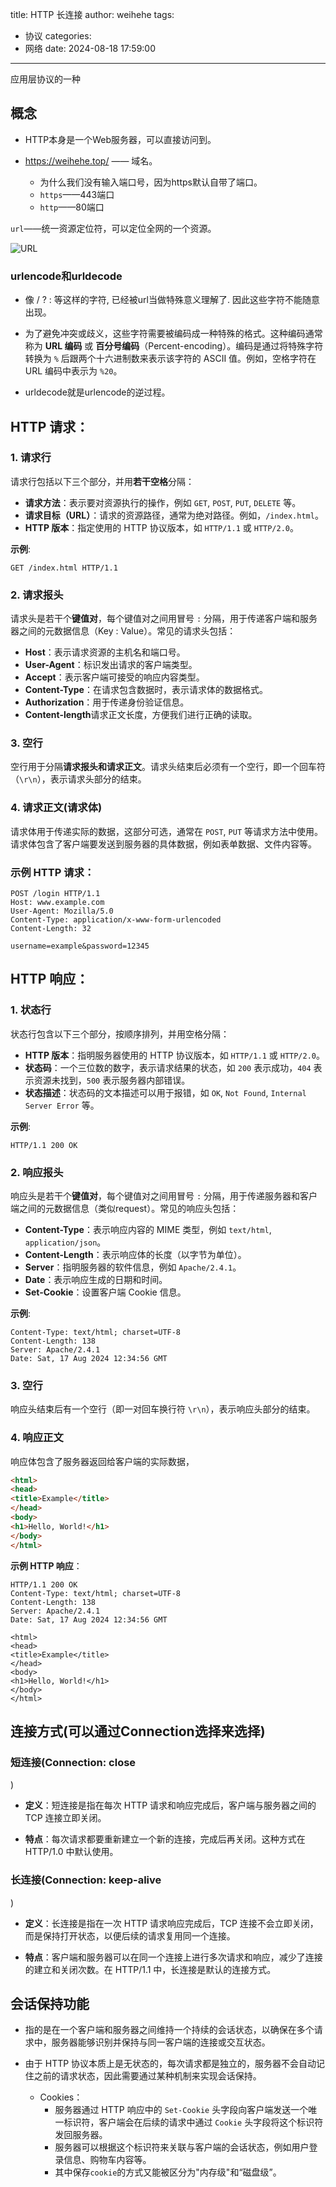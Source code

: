 title: HTTP 长连接
author: weihehe
tags:
  - 协议
categories:
  - 网络
date: 2024-08-18 17:59:00
---
应用层协议的一种
<!--more-->

## 概念

- HTTP本身是一个Web服务器，可以直接访问到。
 
- https://weihehe.top/ —— 域名。

	- 为什么我们没有输入端口号，因为https默认自带了端口。 
	- `https`——443端口
	- `http`——80端口

`url`——统一资源定位符，可以定位全网的一个资源。

![URL](/images/HTTP-URL.png)

### urlencode和urldecode

- 像 / ? : 等这样的字符, 已经被url当做特殊意义理解了. 因此这些字符不能随意出现。

- 为了避免冲突或歧义，这些字符需要被编码成一种特殊的格式。这种编码通常称为 **URL 编码** 或 **百分号编码**（Percent-encoding）。编码是通过将特殊字符转换为 `%` 后跟两个十六进制数来表示该字符的 ASCII 值。例如，空格字符在 URL 编码中表示为 `%20`。

- urldecode就是urlencode的逆过程。


## HTTP 请求：

### 1. 请求行 

请求行包括以下三个部分，并用**若干空格**分隔：

- **请求方法**：表示要对资源执行的操作，例如 `GET`, `POST`, `PUT`, `DELETE` 等。
- **请求目标（URL）**：请求的资源路径，通常为绝对路径。例如，`/index.html`。
- **HTTP 版本**：指定使用的 HTTP 协议版本，如 `HTTP/1.1` 或 `HTTP/2.0`。

**示例**:

```
GET /index.html HTTP/1.1
```

### 2. 请求报头 

请求头是若干个**键值对**，每个键值对之间用冒号 `:` 分隔，用于传递客户端和服务器之间的元数据信息（Key : Value）。常见的请求头包括：

- **Host**：表示请求资源的主机名和端口号。
- **User-Agent**：标识发出请求的客户端类型。
- **Accept**：表示客户端可接受的响应内容类型。
- **Content-Type**：在请求包含数据时，表示请求体的数据格式。
- **Authorization**：用于传递身份验证信息。
- **Content-length**请求正文长度，方便我们进行正确的读取。

### 3. 空行

空行用于分隔**请求报头和请求正文**。请求头结束后必须有一个空行，即一个回车符（`\r\n`），表示请求头部分的结束。

### 4. 请求正文(请求体) 

请求体用于传递实际的数据，这部分可选，通常在 `POST`, `PUT` 等请求方法中使用。请求体包含了客户端要发送到服务器的具体数据，例如表单数据、文件内容等。

### **示例 HTTP 请求**：

```
POST /login HTTP/1.1
Host: www.example.com
User-Agent: Mozilla/5.0
Content-Type: application/x-www-form-urlencoded
Content-Length: 32

username=example&password=12345
```

## HTTP 响应：

### 1. 状态行 

状态行包含以下三个部分，按顺序排列，并用空格分隔：

- **HTTP 版本**：指明服务器使用的 HTTP 协议版本，如 `HTTP/1.1` 或 `HTTP/2.0`。
- **状态码**：一个三位数的数字，表示请求结果的状态，如 `200` 表示成功，`404` 表示资源未找到，`500` 表示服务器内部错误。
- **状态描述**：状态码的文本描述可以用于报错，如 `OK`, `Not Found`, `Internal Server Error` 等。

**示例**:

```
HTTP/1.1 200 OK
```

### 2. 响应报头 

响应头是若干个**键值对**，每个键值对之间用冒号 `:` 分隔，用于传递服务器和客户端之间的元数据信息（类似request）。常见的响应头包括：

- **Content-Type**：表示响应内容的 MIME 类型，例如 `text/html`, `application/json`。
- **Content-Length**：表示响应体的长度（以字节为单位）。
- **Server**：指明服务器的软件信息，例如 `Apache/2.4.1`。
- **Date**：表示响应生成的日期和时间。
- **Set-Cookie**：设置客户端 Cookie 信息。

**示例**:

```
Content-Type: text/html; charset=UTF-8
Content-Length: 138
Server: Apache/2.4.1
Date: Sat, 17 Aug 2024 12:34:56 GMT
```

### 3. 空行

响应头结束后有一个空行（即一对回车换行符 `\r\n`），表示响应头部分的结束。

### 4. 响应正文 

响应体包含了服务器返回给客户端的实际数据，

```html
<html>
<head>
<title>Example</title>
</head>
<body>
<h1>Hello, World!</h1>
</body>
</html>
```

**示例 HTTP 响应**：

```
HTTP/1.1 200 OK
Content-Type: text/html; charset=UTF-8
Content-Length: 138
Server: Apache/2.4.1
Date: Sat, 17 Aug 2024 12:34:56 GMT

<html>
<head>
<title>Example</title>
</head>
<body>
<h1>Hello, World!</h1>
</body>
</html>
```
## 连接方式(可以通过Connection选择来选择)

### 短连接(Connection: close
)

- **定义**：短连接是指在每次 HTTP 请求和响应完成后，客户端与服务器之间的 TCP 连接立即关闭。

- **特点**：每次请求都要重新建立一个新的连接，完成后再关闭。这种方式在 HTTP/1.0 中默认使用。

### 长连接(Connection: keep-alive
)

- **定义**：长连接是指在一次 HTTP 请求响应完成后，TCP 连接不会立即关闭，而是保持打开状态，以便后续的请求复用同一个连接。

- **特点**：客户端和服务器可以在同一个连接上进行多次请求和响应，减少了连接的建立和关闭次数。在 HTTP/1.1 中，长连接是默认的连接方式。

## 会话保持功能

- 指的是在一个客户端和服务器之间维持一个持续的会话状态，以确保在多个请求中，服务器能够识别并保持与同一客户端的连接或交互状态。

- 由于 HTTP 协议本质上是无状态的，每次请求都是独立的，服务器不会自动记住之前的请求状态，因此需要通过某种机制来实现会话保持。
	- Cookies：
		- 服务器通过 HTTP 响应中的 `Set-Cookie` 头字段向客户端发送一个唯一标识符，客户端会在后续的请求中通过 `Cookie` 头字段将这个标识符发回服务器。
		- 服务器可以根据这个标识符来关联与客户端的会话状态，例如用户登录信息、购物车内容等。
		- 其中保存`cookie`的方式又能被区分为"内存级"和“磁盘级”。
